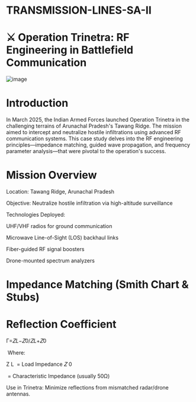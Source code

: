 # TRANSMISSION-LINES-SA-II
# ⚔️ Operation Trinetra: RF Engineering in Battlefield Communication
![image](https://github.com/user-attachments/assets/a18ba668-a253-4cf0-b285-0108f57f2b10)


# Introduction
In March 2025, the Indian Armed Forces launched Operation Trinetra in the challenging terrains of Arunachal Pradesh's Tawang Ridge. The mission aimed to intercept and neutralize hostile infiltrations using advanced RF communication systems. This case study delves into the RF engineering principles—impedance matching, guided wave propagation, and frequency parameter analysis—that were pivotal to the operation's success.

# Mission Overview
Location: Tawang Ridge, Arunachal Pradesh

Objective: Neutralize hostile infiltration via high-altitude surveillance

Technologies Deployed:

UHF/VHF radios for ground communication

Microwave Line-of-Sight (LOS) backhaul links

Fiber-guided RF signal boosters

Drone-mounted spectrum analyzers

# Impedance Matching (Smith Chart & Stubs)

# Reflection Coefficient
Γ=𝑍𝐿−𝑍0/𝑍𝐿+𝑍0
 
​
Where:

Z 
L
​
  = Load Impedance
𝑍
0

​
  = Characteristic Impedance (usually 50Ω)

Use in Trinetra: Minimize reflections from mismatched radar/drone antennas.



